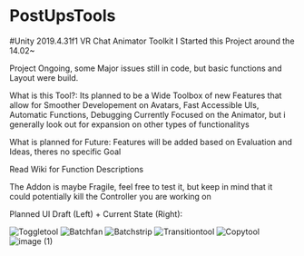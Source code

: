 

# PostUpsTools
#Unity 2019.4.31f1
VR Chat Animator Toolkit
I Started this Project around the 14.02~


Project Ongoing, some Major issues still in code,
but basic functions and Layout were build.



What is this Tool?:
Its planned to be a Wide Toolbox of new Features that allow for Smoother Developement on Avatars,
Fast Accessible UIs, Automatic Functions, Debugging
Currently Focused on the Animator, but i generally look out for expansion on other types of functionalitys



What is planned for Future:
  Features will be added based on Evaluation and Ideas, theres no specific Goal





Read Wiki for Function Descriptions

The Addon is maybe Fragile, feel free to test it, but keep in mind that it could potentially kill the Controller you are working on

Planned UI Draft (Left) + Current State (Right):

![Toggletool](https://user-images.githubusercontent.com/93488236/219905831-5e3f1d23-7fbe-4797-81aa-68c45b08acac.gif)
![Batchfan](https://user-images.githubusercontent.com/93488236/219905899-a3afbe25-548f-4605-a2fa-6bee4119d5af.gif)
![Batchstrip](https://user-images.githubusercontent.com/93488236/219905904-3db15bb5-5f18-4100-aa27-eae5a1083f31.gif)
![Transitiontool](https://user-images.githubusercontent.com/93488236/219905838-c059e404-a1bc-4b60-a222-21e915c36765.gif)
![Copytool](https://user-images.githubusercontent.com/93488236/219905847-48b6781d-e72a-49fd-a9e7-9515c79bac03.gif)
![image (1)](https://user-images.githubusercontent.com/93488236/219712399-c7f26b39-8079-43fc-b58b-effd4a22cdd2.png)
